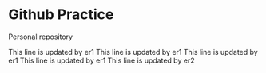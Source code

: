 # Github Practice

Personal repository

This line is updated by er1
This line is updated by er1
This line is updated by er1
This line is updated by er1
This line is updated by er2
